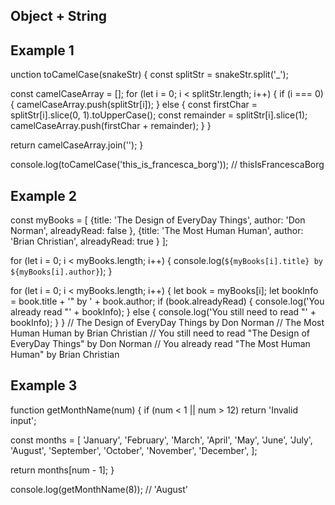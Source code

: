 ## Object + String 
## Example 1 
unction toCamelCase(snakeStr) {
  const splitStr = snakeStr.split('_');

  const camelCaseArray = [];
  for (let i = 0; i < splitStr.length; i++) {
    if (i === 0) {
      camelCaseArray.push(splitStr[i]);
    } else {
      const firstChar = splitStr[i].slice(0, 1).toUpperCase();
      const remainder = splitStr[i].slice(1);
      camelCaseArray.push(firstChar + remainder);
    }
  }

  return camelCaseArray.join('');
}

console.log(toCamelCase('this_is_francesca_borg')); 
// thisIsFrancescaBorg


## Example 2 
const myBooks = [
  {title: 'The Design of EveryDay Things',
   author: 'Don Norman',
   alreadyRead: false
  },
  {title: 'The Most Human Human',
  author: 'Brian Christian',
  alreadyRead: true
  }
];

for (let i = 0; i < myBooks.length; i++) {
  console.log(`${myBooks[i].title} by ${myBooks[i].author}`);
}

for (let i = 0; i < myBooks.length; i++) {
  let book = myBooks[i];
  let bookInfo = book.title + '" by ' + book.author;
  if (book.alreadyRead) {
    console.log('You already read "' + bookInfo);
  } else {
    console.log('You still need to read "' + bookInfo);
  }
}
// The Design of EveryDay Things by Don Norman
// The Most Human Human by Brian Christian
// You still need to read "The Design of EveryDay Things" by Don Norman
// You already read "The Most Human Human" by Brian Christian 


## Example 3 
function getMonthName(num) {
  if (num < 1 || num > 12) return 'Invalid input';

  const months = [
    'January',
    'February',
    'March',
    'April',
    'May',
    'June',
    'July',
    'August',
    'September',
    'October',
    'November',
    'December',
  ];

  return months[num - 1];
}

console.log(getMonthName(8)); 
// 'August'
